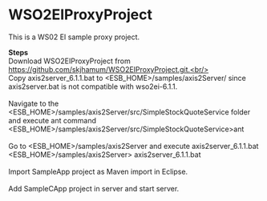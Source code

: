 # WSO2EIProxyProject
This is a WS02 EI sample proxy project.

<b>Steps</b><br/>
Download WSO2EIProxyProject from https://github.com/skjhamum/WSO2EIProxyProject.git.<br/><br/>
Copy  axis2server_6.1.1.bat to <ESB_HOME>/samples/axis2Server/ since  axis2server.bat is not compatible with wso2ei-6.1.1.<br/><br/>
Navigate to the <ESB_HOME>/samples/axis2Server/src/SimpleStockQuoteService folder and execute ant command <br/> 
<ESB_HOME>/samples/axis2Server/src/SimpleStockQuoteService>ant <br/><br/>
Go to <ESB_HOME>/samples/axis2Server and execute axis2server_6.1.1.bat<br/>
<ESB_HOME>/samples/axis2Server> axis2server_6.1.1.bat <br/><br/>
Import SampleApp project as Maven import in  Eclipse.<br/><br/>
Add SampleCApp project in server and start server.
